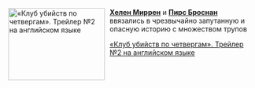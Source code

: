 <!--2025-08-24 08:00:22-->
<div class="yb">
  <div class="rss kino_kino"><a href="https://www.kino-teatr.ru/video/52335/" title="«Клуб убийств по четвергам». Трейлер №2 на английском языке"><img src="https://www.kino-teatr.ru/video/5/3/52335/poster.jpg" width="196" height="147" align="left" hspace="5" style="margin: 0px 10px 0px 5px" alt="«Клуб убийств по четвергам». Трейлер №2 на английском языке"/></a><a href=https://www.kino-teatr.ru/kino/acter/w/hollywood/49757/bio/ target=_blank><strong>Хелен Миррен</strong></a> и <a href=https://www.kino-teatr.ru/kino/acter/m/hollywood/53434/bio/ target=_blank><strong>Пирс Броснан</strong></a> ввязались в чрезвычайно запутанную и опасную историю с множеством трупов <p class="titl"><a href="https://www.kino-teatr.ru/video/52335/">«Клуб убийств по четвергам». Трейлер №2 на английском языке</a></p></div>
</div>
